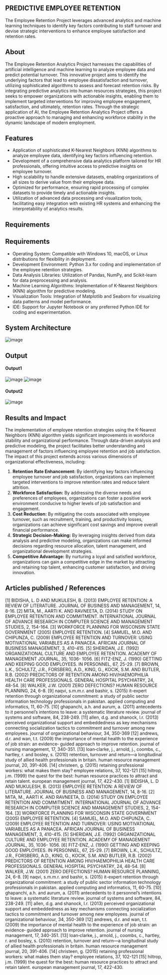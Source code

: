 ## PREDICTIVE EMPLOYEE RETENTION
The Employee Retention Project leverages advanced analytics and machine learning techniques to identify key factors contributing to staff turnover and devise strategic interventions to enhance employee satisfaction and retention rates.

## About
The Employee Retention Analytics Project harnesses the capabilities of artificial intelligence and machine learning to analyze employee data and predict potential turnover. This innovative project aims to identify the underlying factors that lead to employee dissatisfaction and turnover, utilizing sophisticated algorithms to assess and forecast retention risks. By integrating predictive analytics into human resources strategies, this project seeks to empower organizations with actionable insights, enabling them to implement targeted interventions for improving employee engagement, satisfaction, and ultimately, retention rates. Through the strategic application of AI, the Employee Retention Analytics Project offers a proactive approach to managing and enhancing workforce stability in the dynamic landscape of modern employment.

## Features
- Application of sophisticated K-Nearest Neighbors (KNN) algorithms to analyze employee data, identifying key factors influencing retention.
- Development of a comprehensive data analytics platform tailored for HR professionals, offering intuitive access to predictive insights on employee turnover.
- High scalability to handle extensive datasets, enabling organizations of all sizes to derive value from their employee data.
- Optimized for performance, ensuring rapid processing of complex datasets to provide timely and actionable insights.
- Utilization of advanced data processing and visualization tools, facilitating easy integration with existing HR systems and enhancing the interpretability of analytics results.

## Requirements
## Requirements
* Operating System: Compatible with Windows 10, macOS, or Linux distributions for flexibility in deployment.
* Development Environment: Python 3.x for coding and implementation of the employee retention strategies.
* Data Analysis Libraries: Utilization of Pandas, NumPy, and Scikit-learn for data preprocessing and analysis.
* Machine Learning Algorithms: Implementation of K-Nearest Neighbors (KNN) algorithm for predictive modeling.
* Visualization Tools: Integration of Matplotlib and Seaborn for visualizing data patterns and model performance.
* IDE: Support for Jupyter Notebook or any preferred Python IDE for coding and experimentation.

## System Architecture
![image](https://github.com/Dineshkumar021617/Project-1/assets/75234807/4105597e-152e-425c-871b-a8b3aa4259d3)



## Output

<!--Embed the Output picture at respective places as shown below as shown below-->
#### Output1
![image](https://github.com/Dineshkumar021617/Project-1/assets/75234807/0d9785cc-bd85-4249-a43c-f82209b36f7e)
![image](https://github.com/Dineshkumar021617/Project-1/assets/75234807/ca7255bf-cc4c-4a9d-b600-3b3723832abd)



#### Output2
![image](https://github.com/Dineshkumar021617/Project-1/assets/75234807/fc6fb5a1-1219-41a8-8a0e-199829c0fb12)



## Results and Impact
The implementation of employee retention strategies using the K-Nearest Neighbors (KNN) algorithm yields significant improvements in workforce stability and organizational performance. Through data-driven analysis and predictive modeling, the project facilitates better understanding and management of factors influencing employee retention and job satisfaction.
The impact of this project extends across various dimensions of organizational effectiveness, including:
1. **Retention Rate Enhancement:** By identifying key factors influencing employee turnover and job satisfaction, organizations can implement targeted interventions to improve retention rates and reduce talent attrition.
2. **Workforce Satisfaction:** By addressing the diverse needs and preferences of employees, organizations can foster a positive work environment conducive to higher levels of job satisfaction and engagement.
3. **Cost Reduction:** By mitigating the costs associated with employee turnover, such as recruitment, training, and productivity losses, organizations can achieve significant cost savings and improve overall financial performance.
4. **Strategic Decision-Making:** By leveraging insights derived from data analysis and predictive modeling, organizations can make informed decisions regarding resource allocation, talent management, and organizational development strategies.
5. **Competitive Advantage:** By nurturing a loyal and satisfied workforce, organizations can gain a competitive edge in the market by attracting and retaining top talent, enhancing customer satisfaction, and driving innovation.


## Articles published / References
[1]	BIDISHA, L. D AND MUKULESH, B. (2013) EMPLOYEE RETENTION: A REVIEW OF LITERATURE. JOURNAL OF BUSINESS AND MANAGEMENT, 14, 8-16.
[2]	MITA, M., AARTI K. AND RAVNEETA, D. (2014) STUDY ON EMPLOYEE RETENTION AND COMMITMENT. INTERNATIONAL JOURNAL OF ADVANCE RESEARCH IN COMPUTER SCIENCE AND MANAGEMENT STUDIES, 2, 154-164.
[3]	WORKFORCE PLANNING FOR WISCONSIN STATE GOVERNMENT (2005) EMPLOYEE RETENTION.
[4]	SAMUEL, M.O. AND CHIPUNZA, C. (2009) EMPLOYEE RETENTION AND TURNOVER: USING MOTIVATIONAL VARIABLES AS A PANACEA. AFRICAN JOURNAL OF BUSINESS MANAGEMENT, 3, 410-415.
[5]	SHERIDAN, J.E. (1992) ORGANIZATIONAL CULTURE AND EMPLOYEE RETENTION. ACADEMY OF MANAGEMENT JOURNAL, 35, 1036- 1056. 
[6]	FITZ-ENZ, J. (1990) GETTING AND KEEPING GOOD EMPLOYEES. IN PERSONNEL, 67, 25-29.
[7]	BROWN, L.K., SCHULTZ, J.R., FORSBERG, A.D., KING, G., KOCIK, S.M. AND BUTLER, R.B. (2002) PREDICTORS OF RETENTION AMONG HIV/HAEMOPHILIA HEALTH CARE PROFESSIONALS. GENERAL HOSPITAL PSYCHIATRY, 24, 48-54.
[8]	WALKER, J.W. (2001) ZERO DEFECTIONS? HUMAN RESOURCE PLANNING, 24, 6-8.
[9] naqvi, s.m.m.r. and bashir, s. (2015) it-expert retention through organizational commitment: a study of public sector information technology professionals in pakistan. applied computing and informatics, 11, 60-75. 
[10] ghapanchi, a.h. and aurum, a. (2011) antecedents to it personnel’s intentions to leave: a systematic literature review. journal of systems and software, 84, 238-249. 
[11] allen, d.g. and shanock, l.r. (2013) perceived organizational support and embeddedness as key mechanisms connecting socialization tactics to commitment and turnover among new employees. journal of organizational behaviour, 34, 350-369
[12] andrews, d.r. and wan, t.t. (2009) the importance of mental health to the experience of job strain: an evidence‐ guided approach to improve retention. journal of nursing management, 17, 340-351. 
[13] loan‐clarke, j., arnold, j., coombs, c., hartley, r. and bosley, s. (2010) retention, turnover and return—a longitudinal study of allied health professionals in britain. human resource management journal, 20, 391-406. 
[14] christeen, g. (2015) retaining professional workers: what makes them stay? employee relations, 37, 102-121
[15] hiltrop, j.m. (1999) the quest for the best: human resource practices to attract and retain talent. european management journal, 17, 422-430. 
[1]	BIDISHA, L. D AND MUKULESH, B. (2013) EMPLOYEE RETENTION: A REVIEW OF LITERATURE. JOURNAL OF BUSINESS AND MANAGEMENT, 14, 8-16.
[2]	MITA, M., AARTI K. AND RAVNEETA, D. (2014) STUDY ON EMPLOYEE RETENTION AND COMMITMENT. INTERNATIONAL JOURNAL OF ADVANCE RESEARCH IN COMPUTER SCIENCE AND MANAGEMENT STUDIES, 2, 154-164.
[3]	WORKFORCE PLANNING FOR WISCONSIN STATE GOVERNMENT (2005) EMPLOYEE RETENTION.
[4]	SAMUEL, M.O. AND CHIPUNZA, C. (2009) EMPLOYEE RETENTION AND TURNOVER: USING MOTIVATIONAL VARIABLES AS A PANACEA. AFRICAN JOURNAL OF BUSINESS MANAGEMENT, 3, 410-415.
[5]	SHERIDAN, J.E. (1992) ORGANIZATIONAL CULTURE AND EMPLOYEE RETENTION. ACADEMY OF MANAGEMENT JOURNAL, 35, 1036- 1056. 
[6]	FITZ-ENZ, J. (1990) GETTING AND KEEPING GOOD EMPLOYEES. IN PERSONNEL, 67, 25-29.
[7]	BROWN, L.K., SCHULTZ, J.R., FORSBERG, A.D., KING, G., KOCIK, S.M. AND BUTLER, R.B. (2002) PREDICTORS OF RETENTION AMONG HIV/HAEMOPHILIA HEALTH CARE PROFESSIONALS. GENERAL HOSPITAL PSYCHIATRY, 24, 48-54.
[8]	WALKER, J.W. (2001) ZERO DEFECTIONS? HUMAN RESOURCE PLANNING, 24, 6-8.
[9] naqvi, s.m.m.r. and bashir, s. (2015) it-expert retention through organizational commitment: a study of public sector information technology professionals in pakistan. applied computing and informatics, 11, 60-75. 
[10] ghapanchi, a.h. and aurum, a. (2011) antecedents to it personnel’s intentions to leave: a systematic literature review. journal of systems and software, 84, 238-249. 
[11] allen, d.g. and shanock, l.r. (2013) perceived organizational support and embeddedness as key mechanisms connecting socialization tactics to commitment and turnover among new employees. journal of organizational behaviour, 34, 350-369
[12] andrews, d.r. and wan, t.t. (2009) the importance of mental health to the experience of job strain: an evidence‐ guided approach to improve retention. journal of nursing management, 17, 340-351. 
[13] loan‐clarke, j., arnold, j., coombs, c., hartley, r. and bosley, s. (2010) retention, turnover and return—a longitudinal study of allied health professionals in britain. human resource management journal, 20, 391-406. 
[14] christeen, g. (2015) retaining professional workers: what makes them stay? employee relations, 37, 102-121
[15] hiltrop, j.m. (1999) the quest for the best: human resource practices to attract and retain talent. european management journal, 17, 422-430. 
